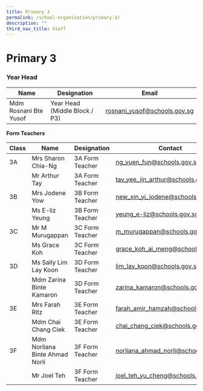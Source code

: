 ```yaml
---
title: Primary 3
permalink: /school-organisation/primary-3/
description: ""
third_nav_title: Staff
---
```



# **Primary 3**

### Year Head

|Name|	Designation|	Email|
|----|----|----|
|Mdm Rosnani Bte Yusof	|Year Head (Middle Block / P3)|	rosnani_yusof@schools.gov.sg|


**Form Teachers**

| Class | Name | Designation | Contact | 
| -------- | -------- | -------- |-------- |
|3A	|Mrs Sharon Chia-Ng	|3A Form Teacher	|ng_yuen_fun@schools.gov.sg|
||Mr Arthur Tay	|3A Form Teacher	|tay_yee_jin_arthur@schools.gov.sg|
|3B	|Mrs Jodene Yow	|3B Form Teacher	|new_xin_yi_jodene@schools.gov.sg|
||Ms E-liz Yeung	|3B Form Teacher|	yeung_e-liz@schools.gov.sg|
|3C	|Mr M Murugappan|	3C Form Teacher	|m_murugappan@schools.gov.sg|
||Ms Grace Koh	|3C Form Teacher|	grace_koh_ai_meng@schools.gov.sg|
|3D|	Ms Sally Lim Lay Koon	|3D Form Teacher	|lim_lay_koon@schools.gov.sg|
||Mdm Zarina Binte Kamaron|	3D Form Teacher	|zarina_kamaron@schools.gov.sg|
|3E	|Mrs Farah Ritz	|3E Form Teacher	|farah_amir_hamzah@schools.gov.sg|
||Mdm Chai Chang Ciek|	3E Form Teacher|	chai_chang_ciek@schools.gov.sg|
|3F|	Mdm Norliana Binte Ahmad Norli	|3F Form Teacher	|norliana_ahmad_norli@schools.gov.sg|
||Mr Joel Teh|	3F Form Teacher	|joel_teh_yu_cheng@schools.gov.sg|